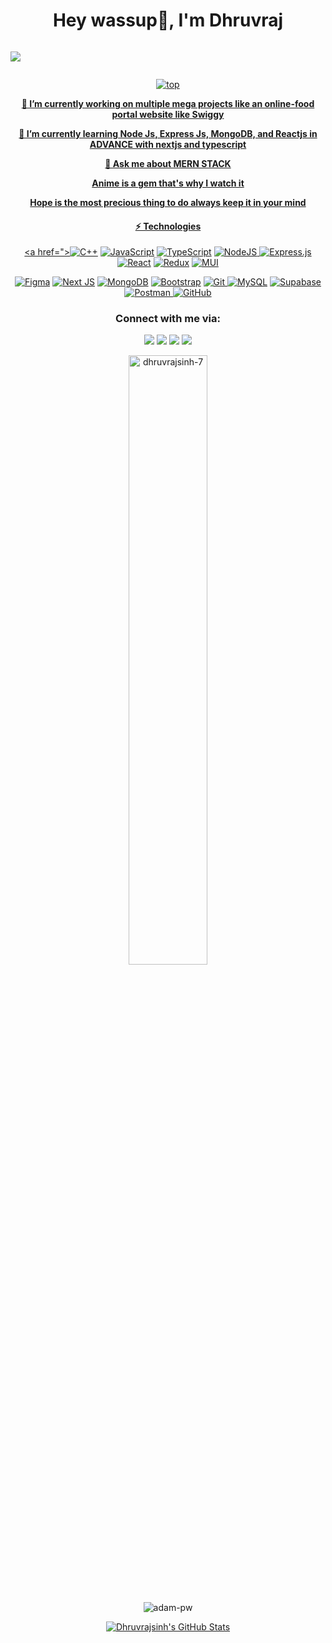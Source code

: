 <h1 align="center">Hey wassup👋, I'm Dhruvraj</h1>
<div style="display: flex">
  <p align="center" >
    <a href="https://github.com/DenverCoder1/readme-typing-svg"><img style="justify-content: center" src="https://readme-typing-svg.herokuapp.com?size=24&color=6353FF&center=true&vCenter=true&width=520&lines=Full+Stack+Web+Developer;Learning+Untill+I+Achieve+MyDream;A+Technophile+and+A+Computer+Geek;Always+Learning+New+Things"</a>
  </p>
</div>

<p align="center"  width="100%">
<img src="https://camo.githubusercontent.com/5dc6ee33381917e41fc9c4951799268998f11a9b864399bf79a0842e4f9b194d/68747470733a2f2f692e696d6775722e636f6d2f315a76566b44632e676966" alt="top" />
</p>
<section align="center">
  <b>🔭 I’m currently working on multiple mega projects like an online-food portal website like Swiggy </b>

  <b>🌱 I’m currently learning Node Js, Express Js, MongoDB, and Reactjs in ADVANCE with nextjs and typescript</b>

  <b>💬 Ask me about MERN STACK</b>

  <b>Anime is a gem that's why I watch it </b>

 <b>Hope is the most precious thing to do always keep it in your mind</b>

<!-- <h3 align="left">Connect With Me:</h3>
<p align="left">
<a href="https://twitter.com/GohilDh34395600" target="blank"><img align="center" src="https://raw.githubusercontent.com/rahuldkjain/github-profile-readme-generator/master/src/images/icons/Social/twitter.svg" alt="dhruvrajsinh-07" height="30" width="40" /></a>
<a href="https://www.linkedin.com/in/dhruvrajsinh-gohil-a14764205" target="blank"><img align="center" src="https://raw.githubusercontent.com/rahuldkjain/github-profile-readme-generator/master/src/images/icons/Social/linked-in-alt.svg" alt="dhruvrajsinh-98a80b205" height="30" width="40" /></a>
<a href="https://instagram.com/ig_dhruvrajsinh" target="blank"><img align="center" src="https://raw.githubusercontent.com/rahuldkjain/github-profile-readme-generator/master/src/images/icons/Social/instagram.svg" alt="ig_dhruvrajsinh" height="30" width="40" /></a>
<a href="https://leetcode.com/Dhruvraj_05/" target="blank"><img align="center" src="https://raw.githubusercontent.com/rahuldkjain/github-profile-readme-generator/master/src/images/icons/Social/leet-code.svg" alt="Dhruvraj_05" height="30" width="40" /></a>
</p> -->
#### ⚡ Technologies
  <a href=">![C++](https://img.shields.io/badge/c++-%2300599C.svg?style=for-the-badge&logo=c%2B%2B&logoColor=white)</a>
<a href="https://www.javascript.com/">![JavaScript](https://img.shields.io/badge/javascript-%23323330.svg?style=for-the-badge&logo=javascript&logoColor=%23F7DF1E)</a>
  <a href="https://www.typescriptlang.org/">![TypeScript](https://img.shields.io/badge/typescript-%23007ACC.svg?style=for-the-badge&logo=typescript&logoColor=white)</a>
  <a href="https://nodejs.org/en/">![NodeJS](https://img.shields.io/badge/node.js-6DA55F?style=for-the-badge&logo=node.js&logoColor=white)
</a>
  <a href="https://expressjs.com"> ![Express.js](https://img.shields.io/badge/express.js-%23404d59.svg?style=for-the-badge&logo=express&logoColor=%2361DAFB)</a>
  <a href="https://reactjs.org/">![React](https://img.shields.io/badge/react-%2320232a.svg?style=for-the-badge&logo=react&logoColor=%2361DAFB)</a>
  <a href="https://redux.js.org/">![Redux](https://img.shields.io/badge/redux-%23593d88.svg?style=for-the-badge&logo=redux&logoColor=white)</a>
  <a href="https://mui.com/">![MUI](https://img.shields.io/badge/MUI-%230081CB.svg?style=for-the-badge&logo=mui&logoColor=white)

</a>  
  
  <a href="https://www.figma.com/">![Figma](https://img.shields.io/badge/figma-%23F24E1E.svg?style=for-the-badge&logo=figma&logoColor=white)</a>
  <a href="https://nextjs.org">![Next JS](https://img.shields.io/badge/Next-black?style=for-the-badge&logo=next.js&logoColor=white)</a>
  <a href="https://www.mongodb.com/">![MongoDB](https://img.shields.io/badge/MongoDB-%234ea94b.svg?style=for-the-badge&logo=mongodb&logoColor=white)</a>
  <a href="https://getbootstrap.com/">![Bootstrap](https://img.shields.io/badge/bootstrap-%23563D7C.svg?style=for-the-badge&logo=bootstrap&logoColor=white)</a>
  <a href="https://git-scm.com/">![Git](https://img.shields.io/badge/git-%23F05033.svg?style=for-the-badge&logo=git&logoColor=white)
</a>
  <a href="https://www.mysql.com/">![MySQL](https://img.shields.io/badge/mysql-%2300f.svg?style=for-the-badge&logo=mysql&logoColor=white)</a>
  <a href="https://supabase.com/">![Supabase](https://img.shields.io/badge/Supabase-3ECF8E?style=for-the-badge&logo=supabase&logoColor=white)</a>
  <a href="https://www.postman.com/">![Postman](https://img.shields.io/badge/Postman-FF6C37?style=for-the-badge&logo=postman&logoColor=white)
</a>
<a href="https://github.com/">![GitHub](https://img.shields.io/badge/github-%23121011.svg?style=for-the-badge&logo=github&logoColor=white)</a>

### Connect with me via:

<p align="center"> 
  <a target="_blank"
    href="mailto:dhruvsss007@gmail.com"><img 
    src="https://img.shields.io/badge/-Gmail-D14836?style=for-the-badge&logo=Gmail&logoColor=white"></img></a>
  <a target="_blank"
    href="https://www.linkedin.com/in/dhruvrajsinh-gohil-a14764205"><img
    src="https://img.shields.io/badge/-LinkedIn-0077b5?style=for-the-badge&logo=LinkedIn&logoColor=white"></img></a>
  <a target="_blank"
    href="https://twitter.com/GohilDh34395600"><img
    src="https://img.shields.io/badge/-Twitter-1DA1F2?style=for-the-badge&logo=Twitter&logoColor=white"></img></a>
  <a target="_blank"
   href="https://leetcode.com/Dhruvraj_05/"><img
   src="https://img.shields.io/badge/Leetcode-1DA1F2?style=for-the-badge&logo=Leetcode&logoColor=black"></img></a>

</p>
<p><img align="center" width="50%" src="https://github-readme-stats.vercel.app/api/top-langs?username=dhruvrajsinh-7&theme=dark&show_icons=true&locale=en&layout=compact" alt="dhruvrajsinh-7" /></p>
<p>&nbsp;</p>

<p><img align="center" src="https://github-readme-streak-stats.herokuapp.com/?user=dhruvrajsinh-7&theme=dark&background=0d1117&date_format=M%20j%5B%2C%20Y%5D" alt="adam-pw" /></p>


 <a href="https://awesome-github-stats.azurewebsites.net/index.html??cardType=github&theme=dark">
    <img  alt="Dhruvrajsinh's GitHub Stats" src="https://awesome-github-stats.azurewebsites.net/user-stats/dhruvrajsinh-7?cardType=github&theme=dark" />
  </a>
</section>



